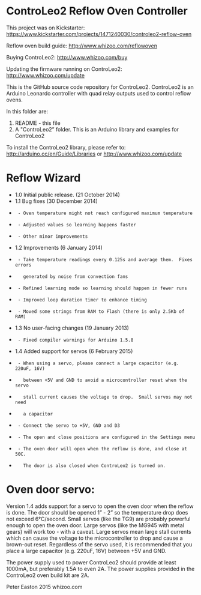 ControLeo2 Reflow Oven Controller
=================================

This project was on Kickstarter:
https://www.kickstarter.com/projects/1471240030/controleo2-reflow-oven

Reflow oven build guide:
http://www.whizoo.com/reflowoven

Buying ControLeo2:
http://www.whizoo.com/buy

Updating the firmware running on ControLeo2:
http://www.whizoo.com/update

This is the GitHub source code repository for ControLeo2.  ControLeo2 is an Arduino Leonardo controller with quad relay outputs used to control reflow ovens.

In this folder are:
1. README - this file
2. A "ControLeo2” folder.  This is an Arduino library and examples for ControLeo2

To install the ControLeo2 library, please refer to:
http://arduino.cc/en/Guide/Libraries or http://www.whizoo.com/update

Reflow Wizard
=============
* 1.0  Initial public release. (21 October 2014)
* 1.1  Bug fixes (30 December 2014)
*      - Oven temperature might not reach configured maximum temperature
*      - Adjusted values so learning happens faster
*      - Other minor improvements
* 1.2  Improvements (6 January 2014)
*      - Take temperature readings every 0.125s and average them.  Fixes errors
*        generated by noise from convection fans
*      - Refined learning mode so learning should happen in fewer runs
*      - Improved loop duration timer to enhance timing
*      - Moved some strings from RAM to Flash (there is only 2.5Kb of RAM)
* 1.3  No user-facing changes (19 January 2013)
*      - Fixed compiler warnings for Arduino 1.5.8
* 1.4  Added support for servos (6 February 2015)
*      - When using a servo, please connect a large capacitor (e.g. 220uF, 16V)
*        between +5V and GND to avoid a microcontroller reset when the servo
*        stall current causes the voltage to drop.  Small servos may not need
*        a capacitor
*      - Connect the servo to +5V, GND and D3
*      - The open and close positions are configured in the Settings menu
*      - The oven door will open when the reflow is done, and close at 50C.
*        The door is also closed when ControLeo2 is turned on.

Oven door servo:
================
Version 1.4 adds support for a servo to open the oven door when the reflow is done.  The door should be opened 1” - 2” so the temperature drop does not exceed 6°C/second.  Small servos (like the TG9) are probably powerful enough to open the oven door. Large servos (like the MG945 with metal gears) will work too - with a caveat.  Large servos mean large stall currents which can cause the voltage to the microcontroller to drop and cause a brown-out reset.  Regardless of the servo used, it is recommended that you place a large capacitor (e.g. 220uF, 16V) between +5V and GND.

The power supply used to power ControLeo2 should provide at least 1000mA, but preferably 1.5A to even 2A.  The power supplies provided in the ControLeo2 oven build kit are 2A. 


Peter Easton 2015
whizoo.com


